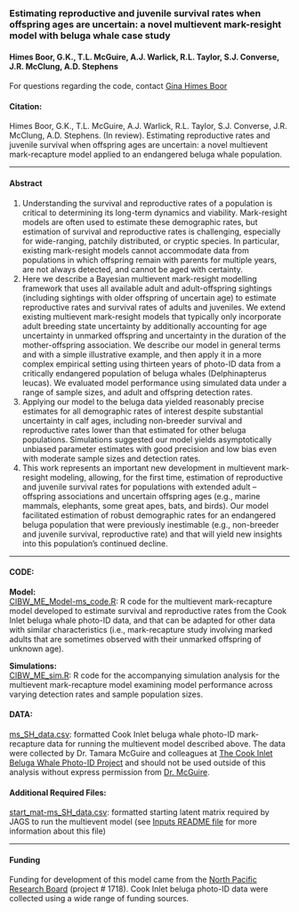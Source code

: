 
<!-- README.md is generated from README.Rmd. Please edit that file -->

### Estimating reproductive and juvenile survival rates when offspring ages are uncertain: a novel multievent mark-resight model with beluga whale case study

#### Himes Boor, G.K., T.L. McGuire, A.J. Warlick, R.L. Taylor, S.J. Converse, J.R. McClung, A.D. Stephens

For questions regarding the code, contact [Gina Himes
Boor](mailto:gkhimesboor@montana.edu)

#### Citation:

Himes Boor, G.K., T.L. McGuire, A.J. Warlick, R.L. Taylor, S.J.
Converse, J.R. McClung, A.D. Stephens. (In review). Estimating reproductive rates and
juvenile survival when offspring ages are uncertain: a novel multievent
mark-recapture model applied to an endangered beluga whale population.

------------------------------------------------------------------------

#### Abstract

1.	Understanding the survival and reproductive rates of a population is critical to determining its long-term dynamics and viability. Mark-resight models are often used to estimate these demographic rates, but estimation of survival and reproductive rates is challenging, especially for wide-ranging, patchily distributed, or cryptic species. In particular, existing mark-resight models cannot accommodate data from populations in which offspring remain with parents for multiple years, are not always detected, and cannot be aged with certainty.
2.	Here we describe a Bayesian multievent mark-resight modelling framework that uses all available adult and adult-offspring sightings (including sightings with older offspring of uncertain age) to estimate reproductive rates and survival rates of adults and juveniles. We extend existing multievent mark-resight models that typically only incorporate adult breeding state uncertainty by additionally accounting for age uncertainty in unmarked offspring and uncertainty in the duration of the mother-offspring association. We describe our model in general terms and with a simple illustrative example, and then apply it in a more complex empirical setting using thirteen years of photo-ID data from a critically endangered population of beluga whales (Delphinapterus leucas). We evaluated model performance using simulated data under a range of sample sizes, and adult and offspring detection rates.
3.	Applying our model to the beluga data yielded reasonably precise estimates for all demographic rates of interest despite substantial uncertainty in calf ages, including non-breeder survival and reproductive rates lower than that estimated for other beluga populations. Simulations suggested our model yields asymptotically unbiased parameter estimates with good precision and low bias even with moderate sample sizes and detection rates.
4.	This work represents an important new development in multievent mark-resight modeling, allowing, for the first time, estimation of reproductive and juvenile survival rates for populations with extended adult – offspring associations and uncertain offspring ages (e.g., marine mammals, elephants, some great apes, bats, and birds). Our model facilitated estimation of robust demographic rates for an endangered beluga population that were previously inestimable (e.g., non-breeder and juvenile survival, reproductive rate) and that will yield new insights into this population’s continued decline.

------------------------------------------------------------------------

#### CODE:

**Model:**  
[CIBW\_ME\_Model-ms\_code.R](scripts/CIBW_ME_Model-ms_code.R): R code
for the multievent mark-recapture model developed to estimate survival
and reproductive rates from the Cook Inlet beluga whale photo-ID data,
and that can be adapted for other data with similar characteristics
(i.e., mark-recapture study involving marked adults that are sometimes
observed with their unmarked offspring of unknown age).

**Simulations:**  
[CIBW\_ME\_sim.R](scripts/CIBW_ME_sim.R): R code for the accompanying
simulation analysis for the multievent mark-recapture model examining
model performance across varying detection rates and sample population
sizes.

#### DATA:

[ms\_SH\_data.csv](inputs/ms_SH_data.csv): formatted Cook Inlet beluga
whale photo-ID mark-recapture data for running the multievent model
described above. The data were collected by Dr. Tamara McGuire and
colleagues at [The Cook Inlet Beluga Whale Photo-ID
Project](https://www.cookinletbelugas.com/) and should not be used
outside of this analysis without express permission from
[Dr. McGuire](mailto:tamaracookinletbeluga@gmail.com).

#### Additional Required Files:

[start\_mat-ms\_SH\_data.csv](inputs/start_mat-ms_SH_data.csv):
formatted starting latent matrix required by JAGS to run the multievent
model (see [Inputs README file](inputs/README.md) for more information
about this file)

------------------------------------------------------------------------

#### Funding

Funding for development of this model came from the [North Pacific
Research Board](https://www.nprb.org/) (project \# 1718). Cook Inlet
beluga photo-ID data were collected using a wide range of funding
sources.
